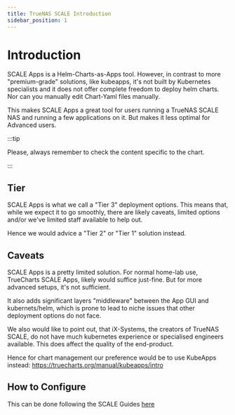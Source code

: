 ```yaml
---
title: TrueNAS SCALE Introduction
sidebar_position: 1
---
```


# Introduction

SCALE Apps is a Helm-Charts-as-Apps tool.
However, in contrast to more "premium-grade" solutions, like kubeapps, it's not built by Kubernetes specialists and it does not offer complete freedom to deploy helm charts.
Nor can you manually edit Chart-Yaml files manually.

This makes SCALE Apps a great tool for users running a TrueNAS SCALE NAS and running a few applications on it.
But makes it less optimal for Advanced users.

:::tip

Please, always remember to check the content specific to the chart.

:::

## Tier

SCALE Apps is what we call a "Tier 3" deployment options.
This means that, while we expect it to go smoothly, there are likely caveats, limited options and/or we've limited staff available to help out.

Hence we would advice a "Tier 2" or "Tier 1" solution instead.

## Caveats

SCALE Apps is a pretty limited solution.
For normal home-lab use, TrueCharts SCALE Apps, likely would suffice just-fine.
But for more advanced setups, it's not sufficient.

It also adds significant layers "middleware" between the App GUI and kubernets/helm, which is prone to lead to niche issues that other deployment options do not face.

We also would like to point out, that iX-Systems, the creators of TrueNAS SCALE, do not have much kubernetes experience or specialised engineers available.
This does affect the quality of the end-product.

Hence for chart management our preference would be to use KubeApps instead:
https://truecharts.org/manual/kubeapps/intro

## How to Configure

This can be done following the SCALE Guides [here](https://truecharts.org/manual/SCALE/guides/scale-intro/)
